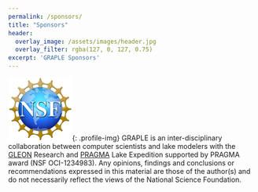 ```yaml
---
permalink: /sponsors/
title: "Sponsors"
header:
  overlay_image: /assets/images/header.jpg
  overlay_filter: rgba(127, 0, 127, 0.75)
excerpt: 'GRAPLE Sponsors'
---
```


![NSF Logo](../assets/images/nsf.png){: .profile-img} GRAPLE is an inter-disciplinary collaboration between computer scientists and lake modelers with the [GLEON] Research and [PRAGMA] Lake Expedition supported by PRAGMA award (NSF OCI-1234983). Any opinions, findings and conclusions or recommendations expressed in this material are those of the author(s) and do not necessarily reflect the views of the National Science Foundation.


[PRAGMA]: http://www.pragma-grid.net/
[GLEON]: http://www.gleon.org/
[Advanced Computing and Information Systems (ACIS) Laboratory]: https://www.acis.ufl.edu/
[University of Florida]: https://www.ufl.edu/